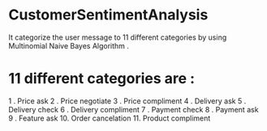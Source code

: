 # CustomerSentimentAnalysis
It categorize the user message to 11 different categories by using Multinomial Naive Bayes Algorithm .

# 11 different categories are :

1 . Price ask
2 . Price negotiate
3 . Price compliment
4 . Delivery ask
5 . Delivery check
6 . Delivery compliment
7 . Payment check
8 . Payment ask
9 . Feature ask
10. Order cancelation
11. Product compliment

